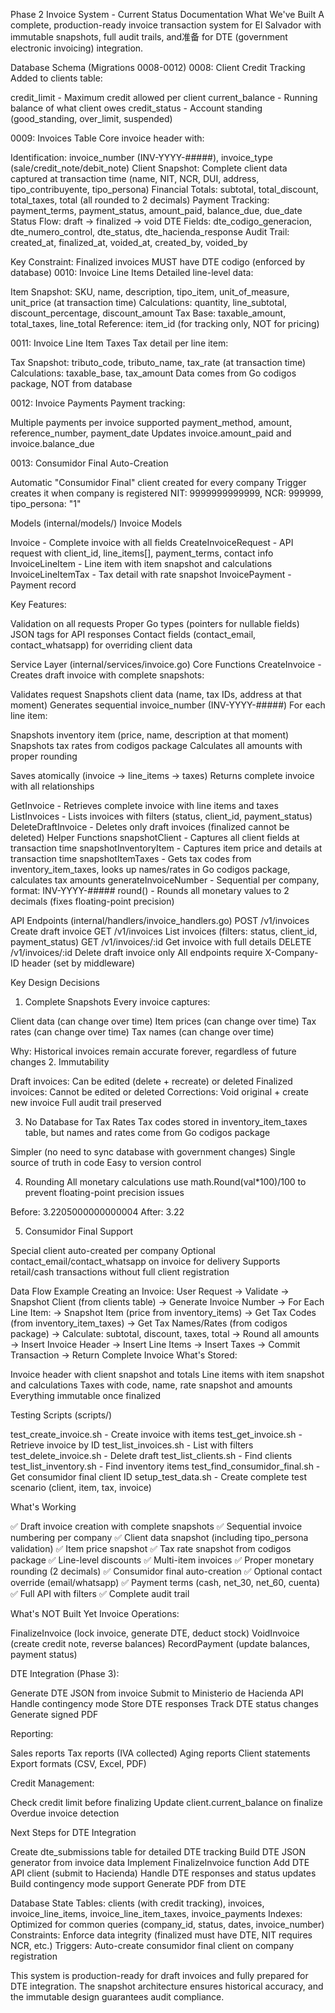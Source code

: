 Phase 2 Invoice System - Current Status Documentation
What We've Built
A complete, production-ready invoice transaction system for El Salvador with immutable snapshots, full audit trails, and准备 for DTE (government electronic invoicing) integration.

Database Schema (Migrations 0008-0012)
0008: Client Credit Tracking
Added to clients table:

credit_limit - Maximum credit allowed per client
current_balance - Running balance of what client owes
credit_status - Account standing (good_standing, over_limit, suspended)

0009: Invoices Table
Core invoice header with:

Identification: invoice_number (INV-YYYY-#####), invoice_type (sale/credit_note/debit_note)
Client Snapshot: Complete client data captured at transaction time (name, NIT, NCR, DUI, address, tipo_contribuyente, tipo_persona)
Financial Totals: subtotal, total_discount, total_taxes, total (all rounded to 2 decimals)
Payment Tracking: payment_terms, payment_status, amount_paid, balance_due, due_date
Status Flow: draft → finalized → void
DTE Fields: dte_codigo_generacion, dte_numero_control, dte_status, dte_hacienda_response
Audit Trail: created_at, finalized_at, voided_at, created_by, voided_by

Key Constraint: Finalized invoices MUST have DTE codigo (enforced by database)
0010: Invoice Line Items
Detailed line-level data:

Item Snapshot: SKU, name, description, tipo_item, unit_of_measure, unit_price (at transaction time)
Calculations: quantity, line_subtotal, discount_percentage, discount_amount
Tax Base: taxable_amount, total_taxes, line_total
Reference: item_id (for tracking only, NOT for pricing)

0011: Invoice Line Item Taxes
Tax detail per line item:

Tax Snapshot: tributo_code, tributo_name, tax_rate (at transaction time)
Calculations: taxable_base, tax_amount
Data comes from Go codigos package, NOT from database

0012: Invoice Payments
Payment tracking:

Multiple payments per invoice supported
payment_method, amount, reference_number, payment_date
Updates invoice.amount_paid and invoice.balance_due

0013: Consumidor Final Auto-Creation

Automatic "Consumidor Final" client created for every company
Trigger creates it when company is registered
NIT: 9999999999999, NCR: 999999, tipo_persona: "1"


Models (internal/models/)
Invoice Models

Invoice - Complete invoice with all fields
CreateInvoiceRequest - API request with client_id, line_items[], payment_terms, contact info
InvoiceLineItem - Line item with item snapshot and calculations
InvoiceLineItemTax - Tax detail with rate snapshot
InvoicePayment - Payment record

Key Features:

Validation on all requests
Proper Go types (pointers for nullable fields)
JSON tags for API responses
Contact fields (contact_email, contact_whatsapp) for overriding client data


Service Layer (internal/services/invoice.go)
Core Functions
CreateInvoice - Creates draft invoice with complete snapshots:

Validates request
Snapshots client data (name, tax IDs, address at that moment)
Generates sequential invoice_number (INV-YYYY-#####)
For each line item:

Snapshots inventory item (price, name, description at that moment)
Snapshots tax rates from codigos package
Calculates all amounts with proper rounding


Saves atomically (invoice → line_items → taxes)
Returns complete invoice with all relationships

GetInvoice - Retrieves complete invoice with line items and taxes
ListInvoices - Lists invoices with filters (status, client_id, payment_status)
DeleteDraftInvoice - Deletes only draft invoices (finalized cannot be deleted)
Helper Functions
snapshotClient - Captures all client fields at transaction time
snapshotInventoryItem - Captures item price and details at transaction time
snapshotItemTaxes - Gets tax codes from inventory_item_taxes, looks up names/rates in Go codigos package, calculates tax amounts
generateInvoiceNumber - Sequential per company, format: INV-YYYY-#####
round() - Rounds all monetary values to 2 decimals (fixes floating-point precision)

API Endpoints (internal/handlers/invoice_handlers.go)
POST   /v1/invoices          Create draft invoice
GET    /v1/invoices          List invoices (filters: status, client_id, payment_status)
GET    /v1/invoices/:id      Get invoice with full details
DELETE /v1/invoices/:id      Delete draft invoice only
All endpoints require X-Company-ID header (set by middleware)

Key Design Decisions
1. Complete Snapshots
Every invoice captures:

Client data (can change over time)
Item prices (can change over time)
Tax rates (can change over time)
Tax names (can change over time)

Why: Historical invoices remain accurate forever, regardless of future changes
2. Immutability

Draft invoices: Can be edited (delete + recreate) or deleted
Finalized invoices: Cannot be edited or deleted
Corrections: Void original + create new invoice
Full audit trail preserved

3. No Database for Tax Rates
Tax codes stored in inventory_item_taxes table, but names and rates come from Go codigos package

Simpler (no need to sync database with government changes)
Single source of truth in code
Easy to version control

4. Rounding
All monetary calculations use math.Round(val*100)/100 to prevent floating-point precision issues

Before: 3.2205000000000004
After: 3.22

5. Consumidor Final Support

Special client auto-created per company
Optional contact_email/contact_whatsapp on invoice for delivery
Supports retail/cash transactions without full client registration


Data Flow Example
Creating an Invoice:
User Request → Validate
            → Snapshot Client (from clients table)
            → Generate Invoice Number
            → For Each Line Item:
              → Snapshot Item (price from inventory_items)
              → Get Tax Codes (from inventory_item_taxes)
              → Get Tax Names/Rates (from codigos package)
              → Calculate: subtotal, discount, taxes, total
              → Round all amounts
            → Insert Invoice Header
            → Insert Line Items
            → Insert Taxes
            → Commit Transaction
            → Return Complete Invoice
What's Stored:

Invoice header with client snapshot and totals
Line items with item snapshot and calculations
Taxes with code, name, rate snapshot and amounts
Everything immutable once finalized


Testing Scripts (scripts/)

test_create_invoice.sh - Create invoice with items
test_get_invoice.sh - Retrieve invoice by ID
test_list_invoices.sh - List with filters
test_delete_invoice.sh - Delete draft
test_list_clients.sh - Find clients
test_list_inventory.sh - Find inventory items
test_find_consumidor_final.sh - Get consumidor final client ID
setup_test_data.sh - Create complete test scenario (client, item, tax, invoice)


What's Working

✅ Draft invoice creation with complete snapshots
✅ Sequential invoice numbering per company
✅ Client data snapshot (including tipo_persona validation)
✅ Item price snapshot
✅ Tax rate snapshot from codigos package
✅ Line-level discounts
✅ Multi-item invoices
✅ Proper monetary rounding (2 decimals)
✅ Consumidor final auto-creation
✅ Optional contact override (email/whatsapp)
✅ Payment terms (cash, net_30, net_60, cuenta)
✅ Full API with filters
✅ Complete audit trail


What's NOT Built Yet
Invoice Operations:

FinalizeInvoice (lock invoice, generate DTE, deduct stock)
VoidInvoice (create credit note, reverse balances)
RecordPayment (update balances, payment status)

DTE Integration (Phase 3):

Generate DTE JSON from invoice
Submit to Ministerio de Hacienda API
Handle contingency mode
Store DTE responses
Track DTE status changes
Generate signed PDF

Reporting:

Sales reports
Tax reports (IVA collected)
Aging reports
Client statements
Export formats (CSV, Excel, PDF)

Credit Management:

Check credit limit before finalizing
Update client.current_balance on finalize
Overdue invoice detection


Next Steps for DTE Integration

Create dte_submissions table for detailed DTE tracking
Build DTE JSON generator from invoice data
Implement FinalizeInvoice function
Add DTE API client (submit to Hacienda)
Handle DTE responses and status updates
Build contingency mode support
Generate PDF from DTE


Database State
Tables: clients (with credit tracking), invoices, invoice_line_items, invoice_line_item_taxes, invoice_payments
Indexes: Optimized for common queries (company_id, status, dates, invoice_number)
Constraints: Enforce data integrity (finalized must have DTE, NIT requires NCR, etc.)
Triggers: Auto-create consumidor final client on company registration

This system is production-ready for draft invoices and fully prepared for DTE integration. The snapshot architecture ensures historical accuracy, and the immutable design guarantees audit compliance.
